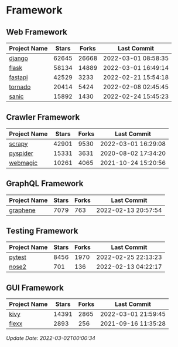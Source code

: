 # Framework

## Web Framework
| Project Name | Stars | Forks | Last Commit |
| ------------ | ----- | ----- | ----------- |
| [django](https://github.com/django/django) | 62645 | 26668 | 2022-03-01 08:58:35 |
| [flask](https://github.com/pallets/flask) | 58134 | 14889 | 2022-03-01 16:49:14 |
| [fastapi](https://github.com/tiangolo/fastapi) | 42529 | 3233 | 2022-02-21 15:54:18 |
| [tornado](https://github.com/tornadoweb/tornado) | 20414 | 5424 | 2022-02-08 02:45:45 |
| [sanic](https://github.com/sanic-org/sanic) | 15892 | 1430 | 2022-02-24 15:45:23 |

## Crawler Framework
| Project Name | Stars | Forks | Last Commit |
| ------------ | ----- | ----- | ----------- |
| [scrapy](https://github.com/scrapy/scrapy) | 42901 | 9530 | 2022-03-01 16:29:08 |
| [pyspider](https://github.com/binux/pyspider) | 15331 | 3631 | 2020-08-02 17:34:20 |
| [webmagic](https://github.com/code4craft/webmagic) | 10261 | 4065 | 2021-10-24 15:20:56 |

## GraphQL Framework
| Project Name | Stars | Forks | Last Commit |
| ------------ | ----- | ----- | ----------- |
| [graphene](https://github.com/graphql-python/graphene) | 7079 | 763 | 2022-02-13 20:57:54 |

## Testing Framework
| Project Name | Stars | Forks | Last Commit |
| ------------ | ----- | ----- | ----------- |
| [pytest](https://github.com/pytest-dev/pytest) | 8456 | 1970 | 2022-02-25 22:13:23 |
| [nose2](https://github.com/nose-devs/nose2) | 701 | 136 | 2022-02-13 04:22:17 |

## GUI Framework
| Project Name | Stars | Forks | Last Commit |
| ------------ | ----- | ----- | ----------- |
| [kivy](https://github.com/kivy/kivy) | 14391 | 2865 | 2022-03-01 21:59:45 |
| [flexx](https://github.com/flexxui/flexx) | 2893 | 256 | 2021-09-16 11:35:28 |

*Update Date: 2022-03-02T00:00:34*